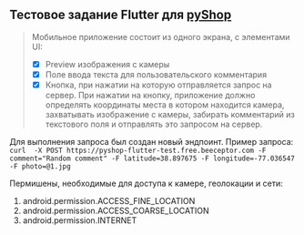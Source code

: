 ## Тестовое задание Flutter для [pyShop](https://jl.pyshop.ru/tasks/flutter-dev/)

> Мобильное приложение состоит из одного экрана, с элементами UI:
> - [x] Preview изображения с камеры
> - [x] Поле ввода текста для пользовательского комментария
> - [x] Кнопка, при нажатии на которую отправляется запрос на сервер.
> При нажатии на кнопку, приложение должно определять координаты места в котором находится камера, захватывать изображение с камеры, забирать комментарий из текстового поля и отправлять это запросом на сервер.

Для выполнения запроса был создан новый эндпоинт.
Пример запроса:\
```curl  -X POST https://pyshop-flutter-test.free.beeceptor.com -F comment="Random comment" -F latitude=38.897675 -F longitude=-77.036547 -F photo=@1.jpg```

Пермишены, необходимые для доступа к камере, геолокации и сети:
1. android.permission.ACCESS_FINE_LOCATION
2. android.permission.ACCESS_COARSE_LOCATION
3. android.permission.INTERNET